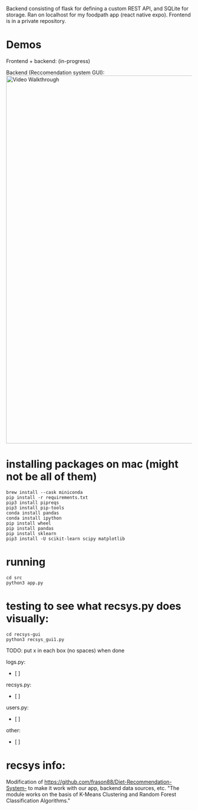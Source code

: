 
Backend consisting of flask for defining a custom REST API, and SQLite for storage. Ran on localhost for my foodpath app (react native expo). Frontend is in a private repository.

# Demos
Frontend + backend:
(in-progress)

Backend (Reccomendation system GUI):
<img src='.gif' width=1000 title='Reccomendation system GUI' width='' alt='Video Walkthrough' />


# installing packages on mac (might not be all of them)
```
brew install --cask miniconda
pip install -r requirements.txt
pip3 install pipreqs
pip3 install pip-tools 
conda install pandas   
conda install ipython
pip install wheel
pip install pandas
pip install sklearn
pip3 install -U scikit-learn scipy matplotlib
```

# running
```
cd src
python3 app.py
```

# testing to see what recsys.py does visually:
```
cd recsys-gui
python3 recsys_gui1.py
```

TODO:
put x in each box (no spaces) when done

logs.py:
- [ ]

recsys.py:
- [ ]

users.py:
- [ ]

other:
- [ ] 

# recsys info:
Modification of 
https://github.com/frason88/Diet-Recommendation-System- to make it work with our app, backend data sources, etc. 
"The module works on the basis of K-Means Clustering and Random Forest Classification Algorithms."
